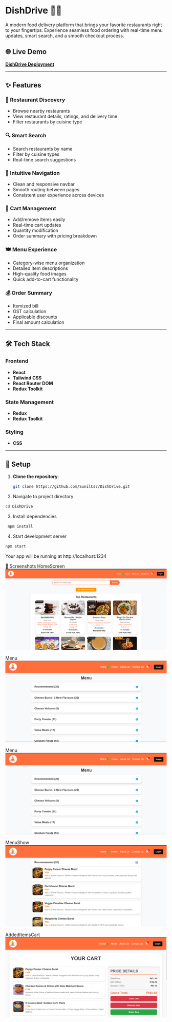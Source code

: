 # DishDrive 🍔📱  

A modern food delivery platform that brings your favorite restaurants right to your fingertips. Experience seamless food ordering with real-time menu updates, smart search, and a smooth checkout process.

## 🌐 Live Demo  
**[DishDrive Deployment](https://dishdrive-b9d9d.web.app/)**  

---

## ✨ Features  

### 🏪 Restaurant Discovery  
- Browse nearby restaurants  
- View restaurant details, ratings, and delivery time  
- Filter restaurants by cuisine type  

### 🔍 Smart Search  
- Search restaurants by name  
- Filter by cuisine types  
- Real-time search suggestions  

### 📱 Intuitive Navigation  
- Clean and responsive navbar  
- Smooth routing between pages  
- Consistent user experience across devices  

### 🛒 Cart Management  
- Add/remove items easily  
- Real-time cart updates  
- Quantity modification  
- Order summary with pricing breakdown  

### 🍽️ Menu Experience  
- Category-wise menu organization  
- Detailed item descriptions  
- High-quality food images  
- Quick add-to-cart functionality  

### 💰 Order Summary  
- Itemized bill  
- GST calculation  
- Applicable discounts  
- Final amount calculation  

---

## 🛠️ Tech Stack  

### Frontend  
- **React**  
- **Tailwind CSS**  
- **React Router DOM**  
- **Redux Toolkit**  

### State Management  
- **Redux**  
- **Redux Toolkit**  

### Styling  
- **CSS**  

---

## 🚀 Setup  

1. **Clone the repository**:  
   ```bash
   git clone https://github.com/SunilCs7/DishDrive.git


  2. Navigate to project directory
``` bash
cd DishDrive
 ```

3. Install dependencies
  ``` bash
   npm install
  ```

4. Start development server
 ``` bash
 npm start
 ```

Your app will be running at http://localhost:1234

📱 Screenshots
HomeScreen
![](https://github.com/SunilCs7/DishDrive/blob/main/src/GitHubView/HomePage.png)


Menu
![](https://github.com/SunilCs7/DishDrive/blob/main/src/GitHubView/MenuCart.png)


Menu
![](https://github.com/SunilCs7/DishDrive/blob/main/src/GitHubView/MenuCart.png)

MenuShow
![](https://github.com/SunilCs7/DishDrive/blob/main/src/GitHubView/MenuPage.png)

AddedItemsCart
![](https://github.com/SunilCs7/DishDrive/blob/main/src/GitHubView/AddedItemsPage.png)
